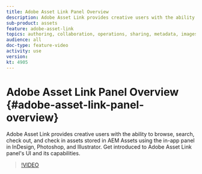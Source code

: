 ```yaml
---
title: Adobe Asset Link Panel Overview
description: Adobe Asset Link provides creative users with the ability to browse, search, check out, and check in assets stored in AEM Assets using the in-app panel in InDesign, Photoshop, and Illustrator. Get introduced to Adobe Asset Link panel's UI and its capabilities. 
sub-product: assets
feature: adobe-asset-link
topics: authoring, collaboration, operations, sharing, metadata, images
audience: all
doc-type: feature-video
activity: use
version: 
kt: 4905
---
```


# Adobe Asset Link Panel Overview {#adobe-asset-link-panel-overview}

Adobe Asset Link provides creative users with the ability to browse, search, check out, and check in assets stored in AEM Assets using the in-app panel in InDesign, Photoshop, and Illustrator. Get introduced to Adobe Asset Link panel's UI and its capabilities.

>[!VIDEO](https://video.tv.adobe.com/v/33734/?quality=12)